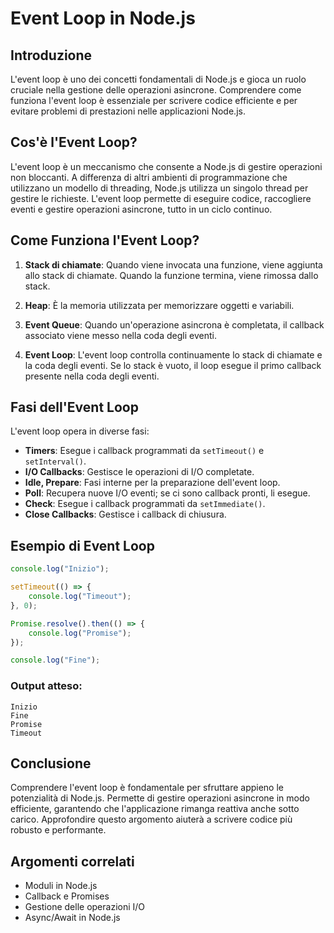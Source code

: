# Event Loop in Node.js

## Introduzione

L'event loop è uno dei concetti fondamentali di Node.js e gioca un ruolo cruciale nella gestione delle operazioni asincrone. Comprendere come funziona l'event loop è essenziale per scrivere codice efficiente e per evitare problemi di prestazioni nelle applicazioni Node.js.

## Cos'è l'Event Loop?

L'event loop è un meccanismo che consente a Node.js di gestire operazioni non bloccanti. A differenza di altri ambienti di programmazione che utilizzano un modello di threading, Node.js utilizza un singolo thread per gestire le richieste. L'event loop permette di eseguire codice, raccogliere eventi e gestire operazioni asincrone, tutto in un ciclo continuo.

## Come Funziona l'Event Loop?

1. **Stack di chiamate**: Quando viene invocata una funzione, viene aggiunta allo stack di chiamate. Quando la funzione termina, viene rimossa dallo stack.

2. **Heap**: È la memoria utilizzata per memorizzare oggetti e variabili.

3. **Event Queue**: Quando un'operazione asincrona è completata, il callback associato viene messo nella coda degli eventi.

4. **Event Loop**: L'event loop controlla continuamente lo stack di chiamate e la coda degli eventi. Se lo stack è vuoto, il loop esegue il primo callback presente nella coda degli eventi.

## Fasi dell'Event Loop

L'event loop opera in diverse fasi:

- **Timers**: Esegue i callback programmati da `setTimeout()` e `setInterval()`.
- **I/O Callbacks**: Gestisce le operazioni di I/O completate.
- **Idle, Prepare**: Fasi interne per la preparazione dell'event loop.
- **Poll**: Recupera nuove I/O eventi; se ci sono callback pronti, li esegue.
- **Check**: Esegue i callback programmati da `setImmediate()`.
- **Close Callbacks**: Gestisce i callback di chiusura.

## Esempio di Event Loop

```javascript
console.log("Inizio");

setTimeout(() => {
    console.log("Timeout");
}, 0);

Promise.resolve().then(() => {
    console.log("Promise");
});

console.log("Fine");
```

### Output atteso:

```
Inizio
Fine
Promise
Timeout
```

## Conclusione

Comprendere l'event loop è fondamentale per sfruttare appieno le potenzialità di Node.js. Permette di gestire operazioni asincrone in modo efficiente, garantendo che l'applicazione rimanga reattiva anche sotto carico. Approfondire questo argomento aiuterà a scrivere codice più robusto e performante.

## Argomenti correlati

- Moduli in Node.js
- Callback e Promises
- Gestione delle operazioni I/O
- Async/Await in Node.js